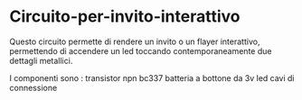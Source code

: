 # Circuito-per-invito-interattivo

Questo circuito permette di rendere un invito o un flayer interattivo, permettendo di accendere un led toccando contemporaneamente due dettagli metallici.

I componenti sono :
transistor npn bc337
batteria a bottone da 3v
led
cavi di connessione
